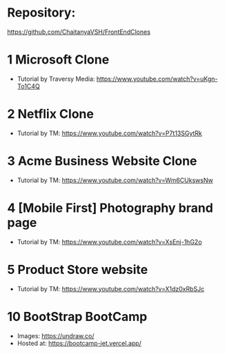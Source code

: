 # Repository: 
https://github.com/ChaitanyaVSH/FrontEndClones

# 1 Microsoft Clone
* Tutorial by Traversy Media: https://www.youtube.com/watch?v=uKgn-To1C4Q

# 2 Netflix Clone
* Tutorial by TM: https://www.youtube.com/watch?v=P7t13SGytRk

# 3 Acme Business Website Clone
* Tutorial by TM: https://www.youtube.com/watch?v=Wm6CUkswsNw

# 4 [Mobile First] Photography brand page
* Tutorial by TM: https://www.youtube.com/watch?v=XsEnj-1hG2o

# 5 Product Store website
* Tutorial by TM: https://www.youtube.com/watch?v=X1dz0xRbSJc

# 10 BootStrap BootCamp
* Images: https://undraw.co/
* Hosted at: https://bootcamp-jet.vercel.app/